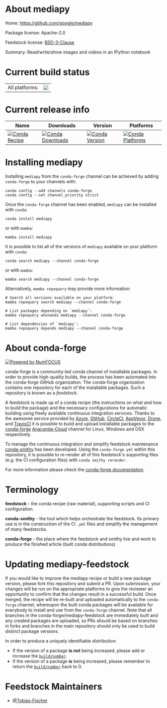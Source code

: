 About mediapy
=============

Home: https://github.com/google/mediapy

Package license: Apache-2.0

Feedstock license: [BSD-3-Clause](https://github.com/conda-forge/mediapy-feedstock/blob/main/LICENSE.txt)

Summary: Read/write/show images and videos in an IPython notebook

Current build status
====================


<table><tr><td>All platforms:</td>
    <td>
      <a href="https://dev.azure.com/conda-forge/feedstock-builds/_build/latest?definitionId=13594&branchName=main">
        <img src="https://dev.azure.com/conda-forge/feedstock-builds/_apis/build/status/mediapy-feedstock?branchName=main">
      </a>
    </td>
  </tr>
</table>

Current release info
====================

| Name | Downloads | Version | Platforms |
| --- | --- | --- | --- |
| [![Conda Recipe](https://img.shields.io/badge/recipe-mediapy-green.svg)](https://anaconda.org/conda-forge/mediapy) | [![Conda Downloads](https://img.shields.io/conda/dn/conda-forge/mediapy.svg)](https://anaconda.org/conda-forge/mediapy) | [![Conda Version](https://img.shields.io/conda/vn/conda-forge/mediapy.svg)](https://anaconda.org/conda-forge/mediapy) | [![Conda Platforms](https://img.shields.io/conda/pn/conda-forge/mediapy.svg)](https://anaconda.org/conda-forge/mediapy) |

Installing mediapy
==================

Installing `mediapy` from the `conda-forge` channel can be achieved by adding `conda-forge` to your channels with:

```
conda config --add channels conda-forge
conda config --set channel_priority strict
```

Once the `conda-forge` channel has been enabled, `mediapy` can be installed with `conda`:

```
conda install mediapy
```

or with `mamba`:

```
mamba install mediapy
```

It is possible to list all of the versions of `mediapy` available on your platform with `conda`:

```
conda search mediapy --channel conda-forge
```

or with `mamba`:

```
mamba search mediapy --channel conda-forge
```

Alternatively, `mamba repoquery` may provide more information:

```
# Search all versions available on your platform:
mamba repoquery search mediapy --channel conda-forge

# List packages depending on `mediapy`:
mamba repoquery whoneeds mediapy --channel conda-forge

# List dependencies of `mediapy`:
mamba repoquery depends mediapy --channel conda-forge
```


About conda-forge
=================

[![Powered by
NumFOCUS](https://img.shields.io/badge/powered%20by-NumFOCUS-orange.svg?style=flat&colorA=E1523D&colorB=007D8A)](https://numfocus.org)

conda-forge is a community-led conda channel of installable packages.
In order to provide high-quality builds, the process has been automated into the
conda-forge GitHub organization. The conda-forge organization contains one repository
for each of the installable packages. Such a repository is known as a *feedstock*.

A feedstock is made up of a conda recipe (the instructions on what and how to build
the package) and the necessary configurations for automatic building using freely
available continuous integration services. Thanks to the awesome service provided by
[Azure](https://azure.microsoft.com/en-us/services/devops/), [GitHub](https://github.com/),
[CircleCI](https://circleci.com/), [AppVeyor](https://www.appveyor.com/),
[Drone](https://cloud.drone.io/welcome), and [TravisCI](https://travis-ci.com/)
it is possible to build and upload installable packages to the
[conda-forge](https://anaconda.org/conda-forge) [Anaconda-Cloud](https://anaconda.org/)
channel for Linux, Windows and OSX respectively.

To manage the continuous integration and simplify feedstock maintenance
[conda-smithy](https://github.com/conda-forge/conda-smithy) has been developed.
Using the ``conda-forge.yml`` within this repository, it is possible to re-render all of
this feedstock's supporting files (e.g. the CI configuration files) with ``conda smithy rerender``.

For more information please check the [conda-forge documentation](https://conda-forge.org/docs/).

Terminology
===========

**feedstock** - the conda recipe (raw material), supporting scripts and CI configuration.

**conda-smithy** - the tool which helps orchestrate the feedstock.
                   Its primary use is in the construction of the CI ``.yml`` files
                   and simplify the management of *many* feedstocks.

**conda-forge** - the place where the feedstock and smithy live and work to
                  produce the finished article (built conda distributions)


Updating mediapy-feedstock
==========================

If you would like to improve the mediapy recipe or build a new
package version, please fork this repository and submit a PR. Upon submission,
your changes will be run on the appropriate platforms to give the reviewer an
opportunity to confirm that the changes result in a successful build. Once
merged, the recipe will be re-built and uploaded automatically to the
`conda-forge` channel, whereupon the built conda packages will be available for
everybody to install and use from the `conda-forge` channel.
Note that all branches in the conda-forge/mediapy-feedstock are
immediately built and any created packages are uploaded, so PRs should be based
on branches in forks and branches in the main repository should only be used to
build distinct package versions.

In order to produce a uniquely identifiable distribution:
 * If the version of a package **is not** being increased, please add or increase
   the [``build/number``](https://docs.conda.io/projects/conda-build/en/latest/resources/define-metadata.html#build-number-and-string).
 * If the version of a package **is** being increased, please remember to return
   the [``build/number``](https://docs.conda.io/projects/conda-build/en/latest/resources/define-metadata.html#build-number-and-string)
   back to 0.

Feedstock Maintainers
=====================

* [@Tobias-Fischer](https://github.com/Tobias-Fischer/)

